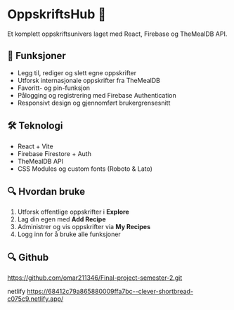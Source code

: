 # OppskriftsHub 🍲

Et komplett oppskriftsunivers laget med React, Firebase og TheMealDB API.

## 🚀 Funksjoner

- Legg til, rediger og slett egne oppskrifter
- Utforsk internasjonale oppskrifter fra TheMealDB
- Favoritt- og pin-funksjon
- Pålogging og registrering med Firebase Authentication
- Responsivt design og gjennomført brukergrensesnitt

## 🛠 Teknologi

- React + Vite
- Firebase Firestore + Auth
- TheMealDB API
- CSS Modules og custom fonts (Roboto & Lato)

## 🔍 Hvordan bruke

1. Utforsk offentlige oppskrifter i **Explore**
2. Lag din egen med **Add Recipe**
3. Administrer og vis oppskrifter via **My Recipes**
4. Logg inn for å bruke alle funksjoner

## 🔍 Github

https://github.com/omar211346/Final-project-semester-2.git

netlify
https://68412c79a865880009ffa7bc--clever-shortbread-c075c9.netlify.app/


